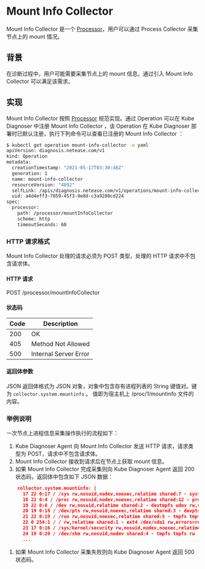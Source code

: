 # Mount Info Collector

Mount Info Collector 是一个 [Processor](../design/processor.md)，用户可以通过 Process Collector 采集节点上的 mount 情况。

## 背景

在诊断过程中，用户可能需要采集节点上的 mount 信息。通过引入 Mount Info Collector 可以满足该需求。

## 实现

Mount Info Collector 按照 [Processor](../design/processor.md) 规范实现。通过 Operation 可以在 Kube Diagnoser 中注册 Mount Info Collector ，该 Operation 在 Kube Diagnoser 部署时已默认注册，执行下列命令可以查看已注册的 Mount Info Collector ：

```bash
$ kubectl get operation mount-info-collector -o yaml
apiVersion: diagnosis.netease.com/v1
kind: Operation
metadata:
  creationTimestamp: "2021-05-17T03:30:46Z"
  generation: 1
  name: mount-info-collector
  resourceVersion: "4892"
  selfLink: /apis/diagnosis.netease.com/v1/operations/mount-info-collector
  uid: a4d4eff3-7059-45f3-9e8d-c3a9280cd224
spec:
  processor:
    path: /processor/mountInfoCollector
    scheme: http
    timeoutSeconds: 60
```

### HTTP 请求格式

Mount Info Collector 处理的请求必须为 POST 类型，处理的 HTTP 请求中不包含请求体。

#### HTTP 请求

POST /processor/mountInfoCollector

#### 状态码

| Code | Description |
|-|-|
| 200 | OK |
| 405 | Method Not Allowed |
| 500 | Internal Server Error |

#### 返回体参数

JSON 返回体格式为 JSON 对象，对象中包含存有进程列表的 String 键值对。键为 `collector.system.mountinfo` 。 值即为宿主机上 /proc/1/mountinfo 文件的内容。

### 举例说明

一次节点上进程信息采集操作执行的流程如下：

1. Kube Diagnoser Agent 向 Mount Info Collector 发送 HTTP 请求，请求类型为 POST，请求中不包含请求体。
1. Mount Info Collector 接收到请求后在节点上获取 mount 信息。
1. 如果 Mount Info Collector 完成采集则向 Kube Diagnoser Agent 返回 200 状态码，返回体中包含如下 JSON 数据：

```json
    collector.system.mountinfo: |
      17 22 0:17 / /sys rw,nosuid,nodev,noexec,relatime shared:7 - sysfs sysfs rw
      18 22 0:4 / /proc rw,nosuid,nodev,noexec,relatime shared:12 - proc proc rw
      19 22 0:6 / /dev rw,nosuid,relatime shared:2 - devtmpfs udev rw,size=8202632k,nr_inodes=2050658,mode=755
      20 19 0:18 / /dev/pts rw,nosuid,noexec,relatime shared:3 - devpts devpts rw,gid=5,mode=620,ptmxmode=000
      21 22 0:19 / /run rw,nosuid,noexec,relatime shared:5 - tmpfs tmpfs rw,size=1642800k,mode=755
      22 0 254:1 / / rw,relatime shared:1 - ext4 /dev/vda1 rw,errors=remount-ro,data=ordered
      23 17 0:16 / /sys/kernel/security rw,nosuid,nodev,noexec,relatime shared:8 - securityfs securityfs rw
      24 19 0:20 / /dev/shm rw,nosuid,nodev shared:4 - tmpfs tmpfs rw
      ...
```

1. 如果 Mount Info Collector 采集失败则向 Kube Diagnoser Agent 返回 500 状态码。
